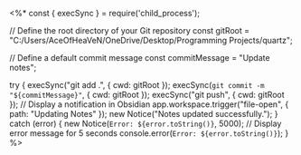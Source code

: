 <%*
const { execSync } = require('child_process');

// Define the root directory of your Git repository
const gitRoot = "C:/Users/AceOfHeaVeN/OneDrive/Desktop/Programming Projects/quartz";

// Define a default commit message
const commitMessage = "Update notes";

try {
    execSync("git add .", { cwd: gitRoot });
    execSync(`git commit -m "${commitMessage}"`, { cwd: gitRoot });
    execSync("git push", { cwd: gitRoot });
    // Display a notification in Obsidian
    app.workspace.trigger("file-open", { path: "Updating Notes" });
    new Notice("Notes updated successfully.");
} catch (error) {
    new Notice(`Error: ${error.toString()}`, 5000); // Display error message for 5 seconds
    console.error(`Error: ${error.toString()}`);
}
%>